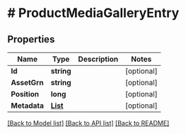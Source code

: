 # # ProductMediaGalleryEntry


## Properties 


Name | Type | Description | Notes
------------ | ------------- | ------------- | -------------
**Id**| **string** |   | [optional]
**AssetGrn**| **string** |   | [optional]
**Position**| **long** |   | [optional]
**Metadata**| [**List<ProductMediaGalleryEntryMetadata>**](ProductMediaGalleryEntryMetadata.md) |   | [optional]


[[Back to Model list]](../../README.md#models) [[Back to API list]](../../README.md#endpoints) [[Back to README]](../../README.md)


